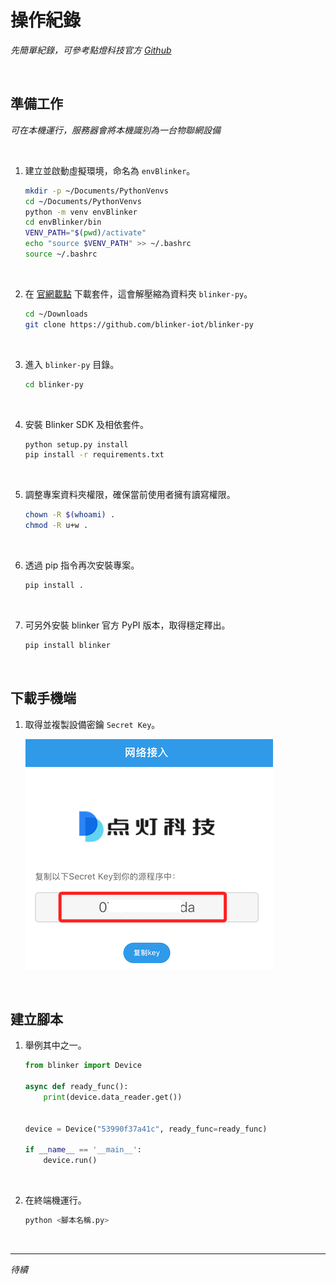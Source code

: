 # 操作紀錄

_先簡單紀錄，可參考點燈科技官方 [Github](https://github.com/blinker-iot)_

<br>

## 準備工作

_可在本機運行，服務器會將本機識別為一台物聯網設備_

<br>

1. 建立並啟動虛擬環境，命名為 `envBlinker`。

    ```bash
    mkdir -p ~/Documents/PythonVenvs
    cd ~/Documents/PythonVenvs
    python -m venv envBlinker
    cd envBlinker/bin
    VENV_PATH="$(pwd)/activate"
    echo "source $VENV_PATH" >> ~/.bashrc
    source ~/.bashrc
    ```

<br>

2. 在 [官網載點](https://diandeng.tech/dev) 下載套件，這會解壓縮為資料夾 `blinker-py`。

    ```bash
    cd ~/Downloads
    git clone https://github.com/blinker-iot/blinker-py
    ```

<br>

3. 進入 `blinker-py` 目錄。

    ```bash
    cd blinker-py
    ```

<br>

4. 安裝 Blinker SDK 及相依套件。

    ```bash
    python setup.py install
    pip install -r requirements.txt
    ```

<br>

5. 調整專案資料夾權限，確保當前使用者擁有讀寫權限。

    ```bash
    chown -R $(whoami) .
    chmod -R u+w .
    ```

<br>

6. 透過 pip 指令再次安裝專案。

    ```bash
    pip install .
    ```

<br>

7. 可另外安裝 blinker 官方 PyPI 版本，取得穩定釋出。

    ```bash
    pip install blinker
    ```

<br>

## 下載手機端

1. 取得並複製設備密鑰 `Secret Key`。

    ![](images/img_01.png)

<br>

## 建立腳本

1. 舉例其中之一。

    ```python
    from blinker import Device

    async def ready_func():
        print(device.data_reader.get())


    device = Device("53990f37a41c", ready_func=ready_func)

    if __name__ == '__main__':
        device.run()
    ```

<br>

2. 在終端機運行。

    ```bash
    python <腳本名稱.py>
    ```

<br>

___

_待續_